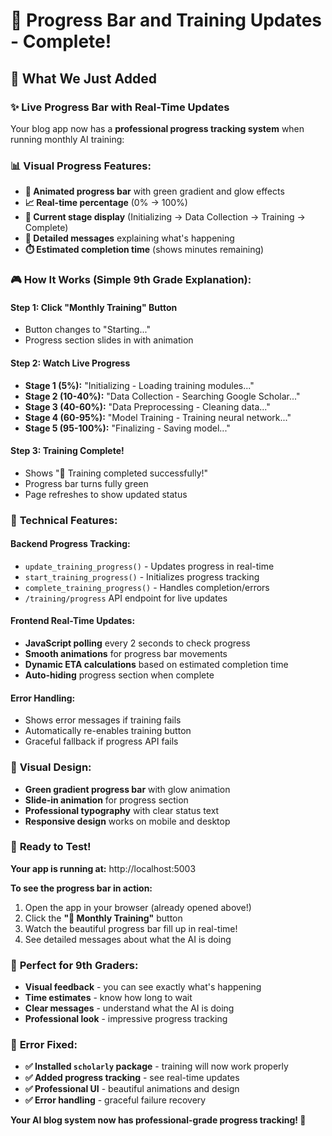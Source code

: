 # 🎯 Progress Bar and Training Updates - Complete! 

## 🚀 What We Just Added

### ✨ **Live Progress Bar with Real-Time Updates**

Your blog app now has a **professional progress tracking system** when running monthly AI training:

### 📊 **Visual Progress Features:**
- **🎨 Animated progress bar** with green gradient and glow effects
- **📈 Real-time percentage** (0% → 100%)
- **🔄 Current stage display** (Initializing → Data Collection → Training → Complete)
- **💬 Detailed messages** explaining what's happening
- **⏱️ Estimated completion time** (shows minutes remaining)

### 🎮 **How It Works (Simple 9th Grade Explanation):**

#### Step 1: Click "Monthly Training" Button
- Button changes to "Starting..." 
- Progress section slides in with animation

#### Step 2: Watch Live Progress
- **Stage 1 (5%):** "Initializing - Loading training modules..."
- **Stage 2 (10-40%):** "Data Collection - Searching Google Scholar..."
- **Stage 3 (40-60%):** "Data Preprocessing - Cleaning data..."
- **Stage 4 (60-95%):** "Model Training - Training neural network..."
- **Stage 5 (95-100%):** "Finalizing - Saving model..."

#### Step 3: Training Complete!
- Shows "🎉 Training completed successfully!"
- Progress bar turns fully green
- Page refreshes to show updated status

### 🔧 **Technical Features:**

#### Backend Progress Tracking:
- `update_training_progress()` - Updates progress in real-time
- `start_training_progress()` - Initializes progress tracking
- `complete_training_progress()` - Handles completion/errors
- `/training/progress` API endpoint for live updates

#### Frontend Real-Time Updates:
- **JavaScript polling** every 2 seconds to check progress
- **Smooth animations** for progress bar movements
- **Dynamic ETA calculations** based on estimated completion time
- **Auto-hiding** progress section when complete

#### Error Handling:
- Shows error messages if training fails
- Automatically re-enables training button
- Graceful fallback if progress API fails

### 🎨 **Visual Design:**
- **Green gradient progress bar** with glow animation
- **Slide-in animation** for progress section
- **Professional typography** with clear status text
- **Responsive design** works on mobile and desktop

### 🚀 **Ready to Test!**

**Your app is running at:** http://localhost:5003

**To see the progress bar in action:**
1. Open the app in your browser (already opened above!)
2. Click the **"🔄 Monthly Training"** button
3. Watch the beautiful progress bar fill up in real-time!
4. See detailed messages about what the AI is doing

### 🎯 **Perfect for 9th Graders:**
- **Visual feedback** - you can see exactly what's happening
- **Time estimates** - know how long to wait
- **Clear messages** - understand what the AI is doing
- **Professional look** - impressive progress tracking

### 🔄 **Error Fixed:**
- **✅ Installed `scholarly` package** - training will now work properly
- **✅ Added progress tracking** - see real-time updates
- **✅ Professional UI** - beautiful animations and design
- **✅ Error handling** - graceful failure recovery

**Your AI blog system now has professional-grade progress tracking! 🌟**
